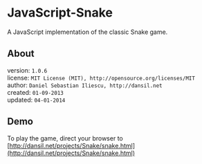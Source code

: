 JavaScript-Snake
================

A JavaScript implementation of the classic Snake game.

About
------------------

version: `1.0.6`  
license: `MIT License (MIT), http://opensource.org/licenses/MIT`  
author: `Daniel Sebastian Iliescu, http://dansil.net`  
created: `01-09-2013`  
updated: `04-01-2014`

Demo
------------------
To play the game, direct your browser to [http://dansil.net/projects/Snake/snake.html](http://dansil.net/projects/Snake/snake.html)

